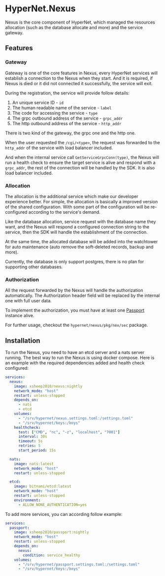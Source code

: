 # HyperNet.Nexus

Nexus is the core component of HyperNet,
which managed the resources allocation (such as the database allocate and more)
and the service gateway.

## Features

### Gateway

Gateway is one of the core features in Nexus, every HyperNet services will establish a connection to the Nexus
when they start. And it is required, if Nexus is died or it did not connected it successfully, the service will exit.

During the registration, the service will provide follow details:

1. An unique service ID - `id`
2. The human readable name of the service - `label`
3. The code for accessing the service - `type`
4. The grpc outbound address of the service - `grpc_addr`
5. The http outbound address of the service - `http_addr`

There is two kind of the gateway, the grpc one and the http one.

When the user requested the `/cgi/<type>`, the request was forwarded to the `http_addr`
of the service with load balancer included.

And when the internal service call `GetServiceGrpcConn(type)`, the Nexus will run a health check to ensure the
target service is alive and respond with a `grpc_addr`, the rest of the connection will be handled by the SDK.
It is also load balancer included.

### Allocation

The allocation is the additional service which make our developer experience better.
For simple, the allocation is basically a improved version of the shared configuration.
With some part of the configuration will be re-configured according to the service's demand.

Like the database allocation, service request with the database name they want,
and the Nexus will respond a configured connection string to the service, then the SDK will handle
the establishment of the connection.

At the same time, the allocated database will be added into the watchtower for auto maintenance
(auto remove the soft-deleted records, backup and more).

Currently, the database is only support postgres, there is no plan for supporting other databases.

### Authorization

All the request forwarded by the Nexus will handle the authorization automatically.
The Authorization header field will be replaced by the internal one with full user data.

To implement the authorization, you must have at least one [Passport](https://github.com/Solsynth/HyperNet.Passport) instance alive.

For further usage, checkout the `hypernet/nexus/pkg/nex/sec` package.

## Installation

To run the Nexus, you need to have an etcd server and a nats server running.
The best way to run the Nexus is using docker compose. Here is an example with the required dependencies added
and health check configured:

```yaml
services:
  nexus:
    image: xsheep2010/nexus:nightly
    network_mode: "host"
    restart: unless-stopped
    depends_on:
      - nats
      - etcd
    volumes:
      - "/srv/hypernet/nexus.settings.toml:/settings.toml"
      - "/srv/hypernet/keys:/keys"
    healthcheck:
      test: ["CMD", "nc", "-z", "localhost", "7001"]
      interval: 30s
      timeout: 5s
      retries: 5
      start_period: 15s

  nats:
    image: nats:latest
    network_mode: "host"
    restart: unless-stopped

  etcd:
    image: bitnami/etcd:latest
    network_mode: "host"
    restart: unless-stopped
    environment:
      - ALLOW_NONE_AUTHENTICATION=yes
```

To add more services, you can according follow example:

```yaml
services:
  passport:
    image: xsheep2010/passport:nightly
    network_mode: "host"
    restart: unless-stopped
    depends_on:
      nexus:
        condition: service_healthy
    volumes:
      - "/srv/hypernet/passport.settings.toml:/settings.toml"
      - "/srv/hypernet/keys:/keys"
```
